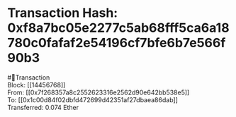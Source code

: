 
Transaction Hash: 0xf8a7bc05e2277c5ab68fff5ca6a18780c0fafaf2e54196cf7bfe6b7e566f90b3
====================================================================================
  
#💸Transaction  
Block: [[14456768]]  
From: [[0x7f268357a8c2552623316e2562d90e642bb538e5]]  
To: [[0x1c00d84f02dbfd472699d42351af27dbaea86dab]]  
Transferred: 0.074 Ether